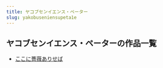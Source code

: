 ```yaml
---
title: ヤコブセンイエンス・ペーター
slug: yakobuseniensupeta1e
---
```


## ヤコブセンイエンス・ペーターの作品一覧

- [ここに薔薇ありせば](kokoniqiangweiariseba71)
